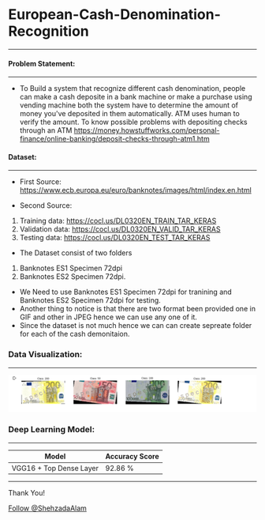 # European-Cash-Denomination-Recognition
-----
#### Problem Statement:
-----
* To Build a system that recognize different cash denomination, people can make a cash deposite in a bank machine or make a purchase using vending machine both the system have to determine the amount  of money you've deposited in them automatically. ATM uses human to verify the amount. To know possible problems with depositing checks through an ATM https://money.howstuffworks.com/personal-finance/online-banking/deposit-checks-through-atm1.htm

#### Dataset:
----
* First Source: https://www.ecb.europa.eu/euro/banknotes/images/html/index.en.html

* Second Source: 
1. Training data: https://cocl.us/DL0320EN_TRAIN_TAR_KERAS
2. Validation data: https://cocl.us/DL0320EN_VALID_TAR_KERAS
3. Testing data: https://cocl.us/DL0320EN_TEST_TAR_KERAS

* The Dataset consist of two folders 
1. Banknotes ES1 Specimen 72dpi 
2. Banknotes ES2 Specimen 72dpi.

* We Need to use Banknotes ES1 Specimen 72dpi for tranining and Banknotes ES2 Specimen 72dpi for testing.
* Another thing to notice is that there are two format been provided one in GIF and other in JPEG hence we can use any one of it.
* Since the dataset is not much hence we can can create sepreate folder for each of the cash demonitaion.


### Data Visualization:
-----
![Cash Denomination](https://github.com/ShehzadaAlam/European-Cash-Denomination-Recognition/blob/master/Cash_Denomination.PNG)


### Deep Learning Model:
----
Model | Accuracy Score
----- | ----- 
VGG16 + Top Dense Layer | 92.86 % 

----
<p>Thank You!	
<p><!-- Place this tag where you want the button to render. -->
<a class="github-button" href="https://github.com/ShehzadaAlam" aria-label="Follow @ShehzadaAlam on GitHub">Follow @ShehzadaAlam</a>
